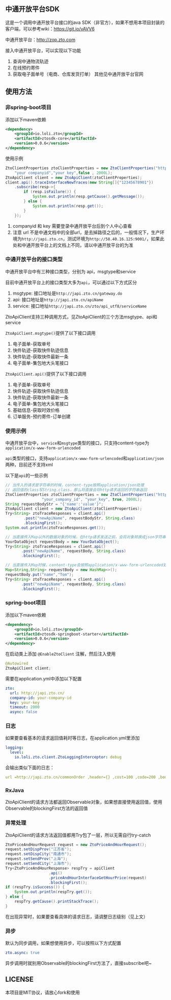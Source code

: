 ## 中通开放平台SDK
这是一个调用中通开放平台接口的java SDK（非官方），如果不想用本项目封装的客户端，可以参考wiki：https://git.io/vAVV6

中通开放平台：http://zop.zto.com

接入中通开放平台，可以实现以下功能
1. 查询中通物流轨迹
2. 在线预约寄件
3. 获取电子面单号（电商、仓库发货打单）
其他见中通开放平台官网

## 使用方法

### 非spring-boot项目

添加以下maven依赖

```xml
<dependency>
    <groupId>io.loli.zto</groupId>
    <artifactId>ztosdk-core</artifactId>
    <version>0.0.6</version>
</dependency>
```
使用示例
```java
ZtoClientProperties ztoClientProperties = new ZtoClientProperties("http://japi.zto.cn/",
    "your companyid","your key",false , 2000L);
ZtoApiClient client = new ZtoApiClient(ztoClientProperties);
client.api().traceInterfaceNewTraces(new String[]{"12345678901"})
    .subscribe(resp->{
        if (resp.isFailure()) {
            System.out.println(resp.getCause().getMessage());
        } else {
            System.out.println(resp.get());
        }
    });
```

1. companyid 和 key 需要登录中通开放平台后到个人中心查看
2. 注意 url 不是中通文档中的全部url，是去掉路径之后的，一般情况下，生产环境为`http://japi.zto.cn`，测试环境为`http://58.40.16.125:9001/`，如果此处和中通开放平台上的文档上不同，请以中通开放平台的为准


### 中通开放平台的接口类型
中通开放平台中有三种接口类型，分别为 api，msgtype和service


目前中通开放平台上的接口类型大多为`api`，可以通过以下方式区分

1. msgtype: 接口地址是`http://japi.zto.cn/gateway.do`
2. api: 接口地址是`http://japi.zto.cn/apiName`
3. service: 接口地址`http://japi.zto.cn/zto/api_utf8/serviceName`


ZtoApiClient支持三种调用方式，见ZtoApiClient的三个方法msgtype、api和service


`ZtoApiClient.msgtype()`提供了以下接口调用
1. 电子面单-获取单号
2. 快件轨迹-获取快件轨迹信息
3. 快件轨迹-获取快件最新一条
4. 电子面单-集包地大头笔接口


`ZtoApiClient.api()`提供了以下接口调用
1. 电子面单-获取单号
2. 快件轨迹-获取快件轨迹信息
3. 快件轨迹-获取快件最新一条
4. 电子面单-集包地大头笔接口
5. 基础信息-获取时效价格
6. 订单服务-预约寄件-订单创建

### 使用示例
中通开放平台中，`service`和`msgtype`类型的接口，只支持content-type为`application/x-www-form-urlencoded`

`api`类型的接口，支持`application/x-www-form-urlencoded`和`application/json`两种，目前还不支持xml


以下是`api`的一些示例

```java
// 当传入的请求是字符串的时候，content-type按照application/json处理
// 返回值的class写String.class，那么将直接会将http请求返回的字符串返回
ZtoClientProperties ztoClientProperties = new ZtoClientProperties("http://japi.zto.cn/",
                "your_company_id", "your_key", true, 2000L);
String requestBodyStr = "{'name':'value'}";
ZtoApiClient client = new ZtoApiClient(ztoClientProperties);
Try<String> ztoTraceResponses = client.api()
        .post("newApiName", requestBodyStr, String.class)
        .blockingFirst();
System.out.println(ztoTraceResponses.get());
```

```java
// 当直接传入Map以外的数据对象的时候，在http请求发送之前，会将对象转换成json字符串，content-type也会按照application/json处理
YourDataObject requestBody = new YourDataObject();
Try<String> ztoTraceResponses = client.api()
       .post("newApiName", requestBody, String.class)
       .blockingFirst();
```

```java
// 当直接传入Map时候，content-type会按照application/x-www-form-urlencoded处理
Map<String,String> requestBody = new HashMap<>();
requestBody.put("name","Tom");
Try<String> ztoTraceResponses = client.api()
       .post("newApiName", requestBody, String.class)
       .blockingFirst();
```


### spring-boot项目
添加以下maven依赖
```xml
<dependency>
    <groupId>io.loli.zto</groupId>
    <artifactId>ztosdk-springboot-starter</artifactId>
    <version>0.0.6</version>
</dependency>
```

在启动类上添加 `@EnableZtoClient` 注解，然后注入使用
```java
@Autowired
ZtoApiClient client;
```

需要在application.yml中添加以下配置
```yaml
zto:
  url: http://japi.zto.cn/
  company-id: your-company-id
  key: your-key
  timeout: 2000
  async: false
```

### 日志
如果要查看基本的请求返回值耗时等日志，在application.yml里添加
```yaml
logging:
  level:
    io.loli.zto.client.ZtoLoggingInterceptor: debug
```
会输出类似下面的日志：
```yaml
url =http://japi.zto.cn/commonOrder ,header={} ,cost=100 ,code=200 ,body=>{{}} ,response={}
```

### RxJava
ZtoApiClient的请求方法都返回Observable对象，如果想直接使用返回值，使用Observable的blockingFirst方法的返回值

### 异常处理
ZtoApiClient的请求方法返回值都用Try包了一层，所以无需自行try-catch

```java
ZtoPriceAndHourRequest request = new ZtoPriceAndHourRequest();
request.setDispProv("江苏省");
request.setDispCity("南通市");
request.setSendProv("上海");
request.setSendCity("上海市");
Try<ZtoPriceAndHourResponse> respTry = apiClient
                   .api()
                   .priceAndHourInterfaceGetHourPrice(request)
                   .blockingFirst();
if (respTry.isSuccess()) {
    System.out.println(respTry.get());
} else {
    respTry.getCause().printStackTrace();
}
```
在出现异常时，如果要查看具体的请求日志，请调整日志级别（见上文）

### 异步
默认为同步调用，如果想使用异步，可以按照以下方式配置

```yaml
zto.async: true
```
异步调用时就别用Observable的blockingFirst方法了，直接subscribe吧~

## LICENSE
本项目是MIT协议，请放心fork和使用

